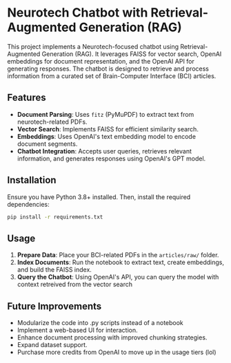 # Neurotech Chatbot with Retrieval-Augmented Generation (RAG)

This project implements a Neurotech-focused chatbot using Retrieval-Augmented Generation (RAG). It leverages FAISS for vector search, OpenAI embeddings for document representation, and the OpenAI API for generating responses. The chatbot is designed to retrieve and process information from a curated set of Brain-Computer Interface (BCI) articles.

## Features

- **Document Parsing**: Uses `fitz` (PyMuPDF) to extract text from neurotech-related PDFs.
- **Vector Search**: Implements FAISS for efficient similarity search.
- **Embeddings**: Uses OpenAI's text embedding model to encode document segments.
- **Chatbot Integration**: Accepts user queries, retrieves relevant information, and generates responses using OpenAI's GPT model.

## Installation

Ensure you have Python 3.8+ installed. Then, install the required dependencies:

```bash
pip install -r requirements.txt
```

## Usage

1. **Prepare Data**: Place your BCI-related PDFs in the `articles/raw/` folder.
2. **Index Documents**: Run the notebook to extract text, create embeddings, and build the FAISS index.
3. **Query the Chatbot**: Using OpenAI's API, you can query the model with context retreived from the vector search

## Future Improvements

- Modularize the code into .py scripts instead of a notebook
- Implement a web-based UI for interaction.
- Enhance document processing with improved chunking strategies.
- Expand dataset support.
- Purchase more credits from OpenAI to move up in the usage tiers (lol)
